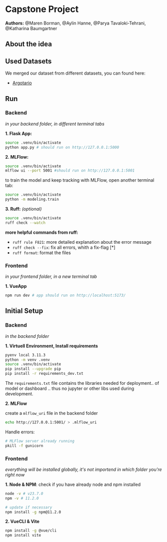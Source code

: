 # Capstone Project
**Authors:**
@Maren Borman, @Aylin Hanne, @Parya Tavaloki-Tehrani, @Katharina Baumgartner

## About the idea


## Used Datasets
We merged our dataset from different datasets, you can found here:
- [Argotario](https://github.com/UKPLab/argotario/tree/master)



## Run

### Backend
_in your backend folder, in different terminal tabs_

**1. Flask App:**
```bash
source .venv/bin/activate
python app.py # should run on http://127.0.0.1:5000
```

**2. MLFlow:**
```bash
source .venv/bin/activate
mlflow ui --port 5001 #should run on http://127.0.0.1:5001
```

to train the model and keep tracking with MLFlow, open another terminal tab:
```bash
source .venv/bin/activate
python -m modeling.train
```


<!-- In order to test that predict works on a test set you created run:

```bash
python modeling/predict.py models/linear data/X_test.csv data/y_test.csv
``` -->

**3. Ruff:** _(optional)_
```bash
source .venv/bin/activate
ruff check --watch
```

**more helpful commands from ruff:**
- `ruff rule F821`: more detailed explanation about the error message
- `ruff check --fix`: fix all errors, whith a fix-flag [*]
- `ruff format`: format the files

### Frontend
_in your frontend folder, in a new terminal tab_

**1. VueApp**
```bash
npm run dev # app should run on http://localhost:5173/
```




## Initial Setup

### Backend
_in the backend folder_


**1. Virtuell Environment, Install requirements**

```BASH
pyenv local 3.11.3
python -m venv .venv
source .venv/bin/activate
pip install --upgrade pip
pip install -r requirements_dev.txt
```

The `requirements.txt` file contains the libraries needed for deployment.. of model or dashboard .. thus no jupyter or other libs used during development.

**2. MLFlow**

create a `mlflow_uri` file in the backend folder

```BASH
echo http://127.0.0.1:5001/ > .mlflow_uri
```

Handle errors:

```bash
# MLFlow server already running
pkill -f gunicorn
```

### Frontend
_everything will be installed globally, it's not importend in which folder you're right now_

**1. Node & NPM**: check if you have already node and npm installed

```bash
node -v # v23.7.0
npm -v # 11.2.0

# update if necessary
npm install -g npm@11.2.0
```
**2. VueCLI & Vite**
```bash
npm install -g @vue/cli
npm install vite
```
